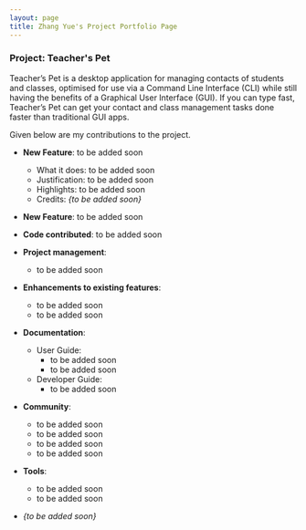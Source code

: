 ```yaml
---
layout: page
title: Zhang Yue's Project Portfolio Page
---
```


### Project: Teacher's Pet

Teacher’s Pet is a desktop application for managing contacts of students and classes, optimised for use via a Command Line Interface (CLI) while still having the benefits of a Graphical User Interface (GUI). If you can type fast, Teacher’s Pet can get your contact and class management tasks done faster than traditional GUI apps.

Given below are my contributions to the project.

* **New Feature**: to be added soon
  * What it does: to be added soon
  * Justification: to be added soon
  * Highlights: to be added soon
  * Credits: *{to be added soon}*

* **New Feature**: to be added soon

* **Code contributed**: to be added soon

* **Project management**:
  * to be added soon

* **Enhancements to existing features**:
  * to be added soon
  * to be added soon

* **Documentation**:
  * User Guide:
    * to be added soon
    * to be added soon
  * Developer Guide:
    * to be added soon

* **Community**:
  * to be added soon
  * to be added soon
  * to be added soon
  * to be added soon

* **Tools**:
  * to be added soon
  * to be added soon

* _{to be added soon}_
